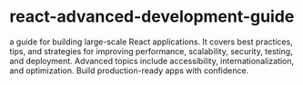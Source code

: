 # react-advanced-development-guide
a guide for building large-scale React applications. It covers best practices, tips, and strategies for improving performance, scalability, security, testing, and deployment. Advanced topics include accessibility, internationalization, and optimization. Build production-ready apps with confidence.
